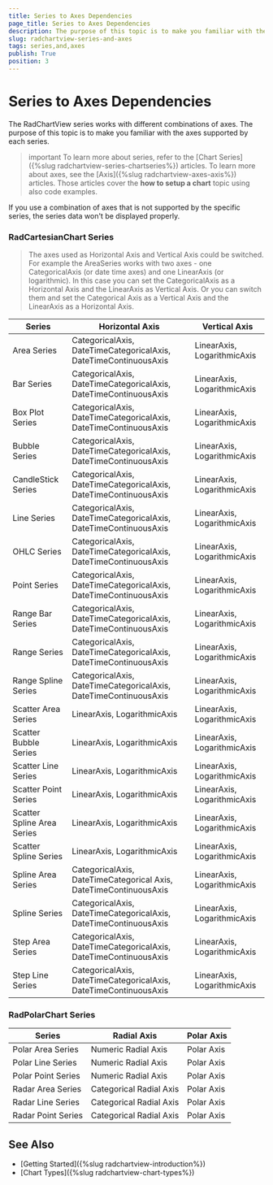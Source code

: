 ```yaml
---
title: Series to Axes Dependencies
page_title: Series to Axes Dependencies
description: The purpose of this topic is to make you familiar with the axes supported by each series in RadChartView.
slug: radchartview-series-and-axes
tags: series,and,axes
publish: True
position: 3
---
```


# Series to Axes Dependencies

The RadChartView series works with different combinations of axes. The purpose of this topic is to make you familiar with the axes supported by each series. 

>important To learn more about series, refer to the [Chart Series]({%slug radchartview-series-chartseries%}) articles. To learn more about axes, see the [Axis]({%slug radchartview-axes-axis%}) articles. Those articles cover the __how to setup a chart__ topic using also code examples.

If you use a combination of axes that is not supported by the specific series, the series data won't be displayed properly.

### RadCartesianChart Series

> The axes used as Horizontal Axis and Vertical Axis could be switched. For example the AreaSeries works with two axes - one CategoricalAxis (or date time axes) and one LinearAxis (or logarithmic). In this case you can set the CategoricalAxis as a Horizontal Axis and the LinearAxis as Vertical Axis. Or you can switch them and set the Categorical Axis as a Vertical Axis and the LinearAxis as a Horizontal Axis.

| Series | Horizontal Axis | Vertical Axis |
|---------|---------|---------|
| Area Series | CategoricalAxis, DateTimeCategoricalAxis, DateTimeContinuousAxis | LinearAxis, LogarithmicAxis |
| Bar Series | CategoricalAxis, DateTimeCategoricalAxis, DateTimeContinuousAxis | LinearAxis, LogarithmicAxis |
| Box Plot Series | CategoricalAxis, DateTimeCategoricalAxis, DateTimeContinuousAxis | LinearAxis, LogarithmicAxis |
| Bubble Series | CategoricalAxis, DateTimeCategoricalAxis, DateTimeContinuousAxis | LinearAxis, LogarithmicAxis |
| CandleStick Series | CategoricalAxis, DateTimeCategoricalAxis, DateTimeContinuousAxis | LinearAxis, LogarithmicAxis |
| Line Series | CategoricalAxis, DateTimeCategoricalAxis, DateTimeContinuousAxis | LinearAxis, LogarithmicAxis |
| OHLC Series  | CategoricalAxis, DateTimeCategoricalAxis, DateTimeContinuousAxis | LinearAxis, LogarithmicAxis |
| Point Series  | CategoricalAxis, DateTimeCategoricalAxis, DateTimeContinuousAxis | LinearAxis, LogarithmicAxis |
| Range Bar Series  | CategoricalAxis, DateTimeCategoricalAxis, DateTimeContinuousAxis | LinearAxis, LogarithmicAxis |
| Range Series  | CategoricalAxis, DateTimeCategoricalAxis, DateTimeContinuousAxis | LinearAxis, LogarithmicAxis |
| Range Spline Series  | CategoricalAxis, DateTimeCategoricalAxis, DateTimeContinuousAxis | LinearAxis, LogarithmicAxis |
| Scatter Area Series | LinearAxis, LogarithmicAxis | LinearAxis, LogarithmicAxis |
| Scatter Bubble Series | LinearAxis, LogarithmicAxis | LinearAxis, LogarithmicAxis |
| Scatter Line Series | LinearAxis, LogarithmicAxis | LinearAxis, LogarithmicAxis |
| Scatter Point Series | LinearAxis, LogarithmicAxis | LinearAxis, LogarithmicAxis |
| Scatter Spline Area Series | LinearAxis, LogarithmicAxis | LinearAxis, LogarithmicAxis |
| Scatter Spline Series | LinearAxis, LogarithmicAxis | LinearAxis, LogarithmicAxis |
| Spline Area Series | CategoricalAxis, DateTimeCategorical Axis, DateTimeContinuousAxis | LinearAxis, LogarithmicAxis |
| Spline Series | CategoricalAxis, DateTimeCategoricalAxis, DateTimeContinuousAxis | LinearAxis, LogarithmicAxis |
| Step Area Series | CategoricalAxis, DateTimeCategoricalAxis, DateTimeContinuousAxis | LinearAxis, LogarithmicAxis |
| Step Line Series | CategoricalAxis, DateTimeCategoricalAxis, DateTimeContinuousAxis | LinearAxis, LogarithmicAxis |

### RadPolarChart Series

| Series | Radial Axis | Polar Axis |
|---------|---------|---------|
| Polar Area Series | Numeric Radial Axis | Polar Axis |
| Polar Line Series | Numeric Radial Axis | Polar Axis |
| Polar Point Series | Numeric Radial Axis | Polar Axis |
| Radar Area Series | Categorical Radial Axis | Polar Axis |
| Radar Line Series | Categorical Radial Axis | Polar Axis |
| Radar Point Series | Categorical Radial Axis | Polar Axis |

## See Also
* [Getting Started]({%slug radchartview-introduction%})
* [Chart Types]({%slug radchartview-chart-types%})
